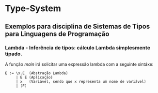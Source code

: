# Type-System

## Exemplos para disciplina de Sistemas de Tipos para Linguagens de Programação

### __Lambda__ - Inferência de tipos: cálculo Lambda simplesmente tipado. 
A função _main_ irá solicitar uma expressão lambda com a seguinte sintáxe:
```
E := \x.E  (Abstração Lambda)  
     | E E (Aplicação)  
     | x   (Variável, sendo que x representa um nome de variável)  
     | (E) 
```

